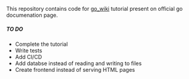 This repository contains code for [go_wiki](https://go.dev/doc/articles/wiki/) tutorial present on official go documenation page.

##### TO DO
- Complete the tutorial
- Write tests
- Add CI/CD
- Add databse instead of reading and writing to files
- Create frontend instead of serving HTML pages 
